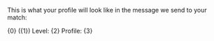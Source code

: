 This is what your profile will look like in the message we send to your match:  

{0} \({1}\)
Level: {2}
Profile: {3}